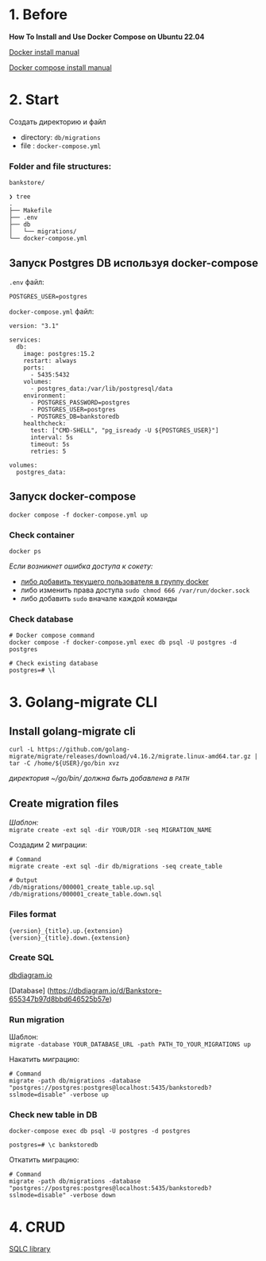 # 1. Before

**How To Install and Use Docker Compose on Ubuntu 22.04**

[Docker install manual](https://docs.docker.com/engine/install/ubuntu/)  

[Docker compose install manual](https://www.digitalocean.com/community/tutorials/how-to-install-and-use-docker-compose-on-ubuntu-22-04)

# 2. Start

Создать директорию и файл  

- directory: `db/migrations`
- file : `docker-compose.yml`



### Folder and file structures:
```
bankstore/

❯ tree   
.
├── Makefile
├── .env
├── db
│   └── migrations/
└── docker-compose.yml
```



## Запуск Postgres DB используя docker-compose

`.env` файл: 

```
POSTGRES_USER=postgres
```


`docker-compose.yml` файл: 

```
version: "3.1"

services:
  db:
    image: postgres:15.2
    restart: always
    ports:
      - 5435:5432
    volumes:
      - postgres_data:/var/lib/postgresql/data
    environment:
      - POSTGRES_PASSWORD=postgres
      - POSTGRES_USER=postgres
      - POSTGRES_DB=bankstoredb
    healthcheck:
      test: ["CMD-SHELL", "pg_isready -U ${POSTGRES_USER}"]
      interval: 5s
      timeout: 5s
      retries: 5

volumes:
  postgres_data:
```

## Запуск docker-compose
```
docker compose -f docker-compose.yml up
```


### Check container

```
docker ps
```

*Если возникнет ошибка доступа к сокету:*
- [либо добавить текущего пользователя в группу docker](https://www.digitalocean.com/community/questions/how-to-fix-docker-got-permission-denied-while-trying-to-connect-to-the-docker-daemon-socket)
- либо изменить права доступа `sudo chmod 666 /var/run/docker.sock`
- либо добавить `sudo` вначале каждой команды


### Check database 
```
# Docker compose command
docker compose -f docker-compose.yml exec db psql -U postgres -d postgres

# Check existing database
postgres=# \l
```

# 3. Golang-migrate CLI

## Install golang-migrate cli

```
curl -L https://github.com/golang-migrate/migrate/releases/download/v4.16.2/migrate.linux-amd64.tar.gz | tar -C /home/${USER}/go/bin xvz
```
*директория ~/go/bin/ должна быть добавлена в `PATH`*

## Create migration files

*Шаблон:*  
`migrate create -ext sql -dir YOUR/DIR -seq MIGRATION_NAME`

Создадим 2 миграции:
```
# Command
migrate create -ext sql -dir db/migrations -seq create_table

# Output
/db/migrations/000001_create_table.up.sql
/db/migrations/000001_create_table.down.sql
```
### Files format
```
{version}_{title}.up.{extension}
{version}_{title}.down.{extension}
```

### Create SQL

[dbdiagram.io ](https://dbdiagram.io/home)

[Database] (https://dbdiagram.io/d/Bankstore-655347b97d8bbd646525b57e)

### Run migration

Шаблон:  
`migrate -database YOUR_DATABASE_URL -path PATH_TO_YOUR_MIGRATIONS up
`  

Накатить миграцию:
```
# Command
migrate -path db/migrations -database "postgres://postgres:postgres@localhost:5435/bankstoredb?sslmode=disable" -verbose up
```
### Check new table in DB
```
docker-compose exec db psql -U postgres -d postgres
```
```
postgres=# \c bankstoredb
```

Откатить миграцию:
```
# Command
migrate -path db/migrations -database "postgres://postgres:postgres@localhost:5435/bankstoredb?sslmode=disable" -verbose down
```

# 4. CRUD

[SQLC library](https://github.com/sqlc-dev/sqlc/blob/main/docs/overview/install.md)